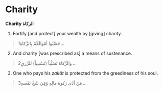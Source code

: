 Charity
=======

**Charity الزكاة**

1. Fortify [and protect] your wealth by [giving] charity.

> 1ـ حَصِّنُوا أمْوالَكُمْ بِالزَّكاةِ.

2. And charity [was prescribed as] a means of sustenance.

> 2ـ والزَّكاةَ تَسَبُّباً (تَسْبيباً) للرِّزقِ.

3. One who pays his *zakāt* is protected from the greediness of his
soul.

> 3ـ مَنْ أدّى زَكوةَ مالِهِ وُقِيَ شُحَّ نَفْسهِ.



